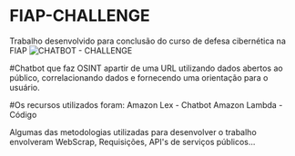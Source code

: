 # FIAP-CHALLENGE
Trabalho desenvolvido para conclusão do curso de defesa cibernética na FIAP
![CHATBOT - CHALLENGE](https://github.com/user-attachments/assets/df2c716e-783f-4b46-ad28-cfa146df480c)


#Chatbot que faz OSINT apartir de uma URL utilizando dados abertos ao público, correlacionando dados e fornecendo uma orientação para o usuário.

#Os recursos utilizados foram:
Amazon Lex - Chatbot
Amazon Lambda - Código

Algumas das metodologias utilizadas para desenvolver o trabalho envolveram WebScrap, Requisições, API's de serviços públicos... 
